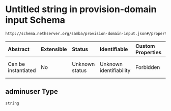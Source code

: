 # Untitled string in provision-domain input Schema

```txt
http://schema.nethserver.org/samba/provision-domain-input.json#/properties/adminuser
```



| Abstract            | Extensible | Status         | Identifiable            | Custom Properties | Additional Properties | Access Restrictions | Defined In                                                                               |
| :------------------ | :--------- | :------------- | :---------------------- | :---------------- | :-------------------- | :------------------ | :--------------------------------------------------------------------------------------- |
| Can be instantiated | No         | Unknown status | Unknown identifiability | Forbidden         | Allowed               | none                | [provision-domain-input.json*](samba/provision-domain-input.json "open original schema") |

## adminuser Type

`string`
